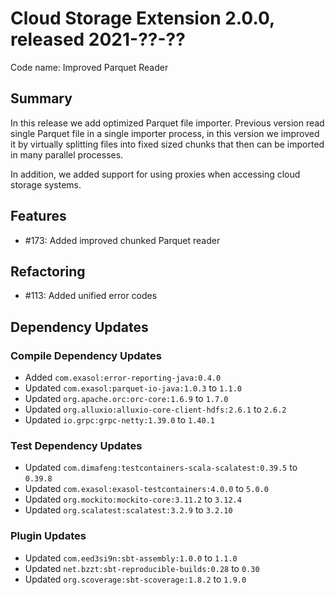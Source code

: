 # Cloud Storage Extension 2.0.0, released 2021-??-??

Code name: Improved Parquet Reader

## Summary

In this release we add optimized Parquet file importer. Previous version read single Parquet file in a single importer process, in this version we improved it by virtually splitting files into fixed sized chunks that then can be imported in many parallel processes.

In addition, we added support for using proxies when accessing cloud storage systems.

## Features

* #173: Added improved chunked Parquet reader

## Refactoring

* #113: Added unified error codes

## Dependency Updates

### Compile Dependency Updates

* Added `com.exasol:error-reporting-java:0.4.0`
* Updated `com.exasol:parquet-io-java:1.0.3` to `1.1.0`
* Updated `org.apache.orc:orc-core:1.6.9` to `1.7.0`
* Updated `org.alluxio:alluxio-core-client-hdfs:2.6.1` to `2.6.2`
* Updated `io.grpc:grpc-netty:1.39.0` to `1.40.1`

### Test Dependency Updates

* Updated `com.dimafeng:testcontainers-scala-scalatest:0.39.5` to `0.39.8`
* Updated `com.exasol:exasol-testcontainers:4.0.0` to `5.0.0`
* Updated `org.mockito:mockito-core:3.11.2` to `3.12.4`
* Updated `org.scalatest:scalatest:3.2.9` to `3.2.10`

### Plugin Updates

* Updated `com.eed3si9n:sbt-assembly:1.0.0` to `1.1.0`
* Updated `net.bzzt:sbt-reproducible-builds:0.28` to `0.30`
* Updated `org.scoverage:sbt-scoverage:1.8.2` to `1.9.0`
